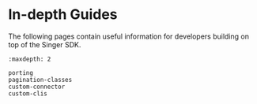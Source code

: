 # In-depth Guides

The following pages contain useful information for developers building on top of the Singer SDK.

```{toctree}
:maxdepth: 2

porting
pagination-classes
custom-connector
custom-clis
```
